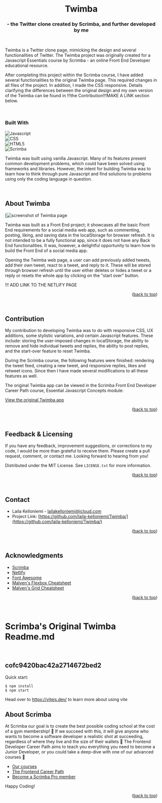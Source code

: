 <a id="readme-top"></a>


<!-- ABOUT THE PROJECT -->
<h1 align="center">Twimba</h1>
<h3 align="center">- the Twitter clone created by Scrimba, and further developed by me</h3>

<p>&nbsp;</p>

Twimba is a Twitter clone page, mimicking the design and several functionalities of Twitter. The Twimba project was originally created for a Javascript Essentials course by Scrimba - an online Front End Developer educational resource. 

After completing this project within the Scrimba course, I have added several functionalities to the original Twimba page. This required changes in all files of the project. In addition, I made the CSS responsive. Details clarifying the differences between the original design and my own version of the Twimba can be found in !!!the Contribution!!!MAKE A LINK section below.
<p>&nbsp;</p>

### Built With


![Javascript](https://img.shields.io/badge/JavaScript-323330?style=for-the-badge&logo=javascript&logoColor=F7DF1)    
![CSS](https://img.shields.io/badge/CSS-239120?&style=for-the-badge&logo=css3&logoColor=white)    
![HTML5](https://img.shields.io/badge/HTML5-E34F26?style=for-the-badge&logo=html5&logoColor=white)    
![Scrimba](https://img.shields.io/badge/scrimba-2B283A?style=for-the-badge&logo=scrimba&logoColor=white)    



Twimba was built using vanilla Javascript. Many of its features present common development problems, which could have been solved using frameworks and libraries. However, the intent for building Twimba was to learn how to think through pure Javascript and find solutions to problems using only the coding language in question. 

<p>&nbsp;</p>

## About Twimba


[![screenshot of Twimba page]()

Twimba was built as a Front End project; it showcases all the basic Front End requirements for a social media web app, such as commenting, posting, liking, and saving data in the localStorage for browser refresh. It is not intended to be a fully functional app, since it does not have any Back End functionalities. It was, however, a delightful opportunity to learn how to build the Front End of a social media app.

Opening the Twimba web page, a user can add previously added tweets, add their own tweet, react to a tweet, and reply to it. These will be stored through browser refresh until the user either deletes or hides a tweet or a reply or resets the whole app by clicking on the "start over" button.

!!! ADD LINK TO THE NETLIFY PAGE

<p align="right">(<a href="#readme-top">back to top</a>)</p>
<p>&nbsp;</p>

## Contribution

My contribution to developing Twimba was to do with responsive CSS, UX additions, some stylistic variations, and certain Javascript features. These include: storing the user-imposed changes in localStorage, the ability to remove and hide individual tweets and replies, the ability to post replies, and the start-over feature to reset Twimba. 

During the Scrimba course, the following features were finished: rendering the tweet feed, creating a new tweet, and responsive replies, likes and retweet icons. Since then I have made several modifications to all these features as well. 

The original Twimba app can be viewed in the Scrimba Front End Developer Career Path course, Essential Javascript Concepts module:

[View the original Twimba app](https://scrimba.com/learn/frontend)

<p align="right">(<a href="#readme-top">back to top</a>)</p>
<p>&nbsp;</p>

## Feedback & Licensing

If you have any feedback, improvement suggestions, or corrections to my code, I would be more than grateful to receive them. Please create a pull request, comment, or contact me. Looking forward to hearing from you!

Distributed under the MIT License. See `LICENSE.txt` for more information.

<p align="right">(<a href="#readme-top">back to top</a>)</p>
<p>&nbsp;</p>

## Contact

+ Laila Kelloniemi - lailakelloniemi@icloud.com    
+ Project Link: [https://github.com/laila-kelloniemi/Twimba/](https://github.com/laila-kelloniemi/Twimba/)  

<p align="right">(<a href="#readme-top">back to top</a>)</p>
<p>&nbsp;</p>

## Acknowledgments

+ [Scrimba](https://scrimba.com/)  
+ [Netlify](https://www.netlify.com/)  
+ [Font Awesome](https://fontawesome.com)  
+ [Malven's Flexbox Cheatsheet](https://flexbox.malven.co/)  
+ [Malven's Grid Cheatsheet](https://grid.malven.co/)  

<p align="right">(<a href="#readme-top">back to top</a>)</p>
<p>&nbsp;</p>

# Scrimba's Original Twimba Readme.md
<p>&nbsp;</p>

## cofc9420bac42a2714672bed2

Quick start:

```
$ npm install
$ npm start
````

Head over to https://vitejs.dev/ to learn more about using vite
## About Scrimba

At Scrimba our goal is to create the best possible coding school at the cost of a gym membership! 💜
If we succeed with this, it will give anyone who wants to become a software developer a realistic shot at succeeding, regardless of where they live and the size of their wallets 🎉
The Frontend Developer Career Path aims to teach you everything you need to become a Junior Developer, or you could take a deep-dive with one of our advanced courses 🚀

- [Our courses](https://scrimba.com/allcourses)
- [The Frontend Career Path](https://scrimba.com/learn/frontend)
- [Become a Scrimba Pro member](https://scrimba.com/pricing)

Happy Coding!

<p align="right">(<a href="#readme-top">back to top</a>)</p>

